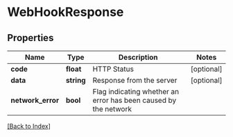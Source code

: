 # WebHookResponse

## Properties

Name | Type | Description | Notes
------------ | ------------- | ------------- | -------------
**code** | **float** | HTTP Status | [optional]
**data** | **string** | Response from the server | [optional]
**network_error** | **bool** | Flag indicating whether an error has been caused by the network |

[[Back to Index]](../index.md)
